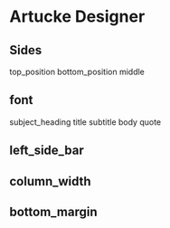 # Artucke Designer


## Sides

  top_position
  bottom_position
  middle

## font

  subject_heading
  title
  subtitle
  body
  quote

## left_side_bar

## column_width

## bottom_margin

